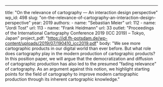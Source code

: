 ---
  title: "On the relevance of cartography — An interaction design perspective"
  wp_id: 498
  slug: "on-the-relevance-of-cartography-an-interaction-design-perspective"
  year: 2019
  authors: 
    - 
      name: "Sebastian Meier"
      url: 112
    - 
      name: "Jordi Tost"
      url: 113
    - 
      name: "Frank Heidmann"
      url: 33
  outlet: "Proceedings of the International Cartography Conference 2019 (ICC 2019) – Tokyo, Japan"
  project_pdf: "https://idl.fh-potsdam.de/wp-content/uploads/2019/07/190410_icc2019.pdf"
  body: "We see more cartographic products in our digital world than ever before. But what role does cartography play in the modern production of cartographic products? In this position paper, we will argue that the democratization and diffusion of cartographic production has also led to the presumed \"fading relevance\" of cartography. As an argument against this notion, we highlight starting points for the field of cartography to improve modern cartographic production through its inherent cartographic knowledge."
